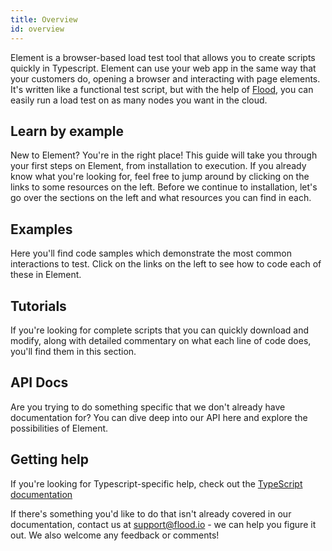 ```yaml
---
title: Overview
id: overview
---
```


Element is a browser-based load test tool that allows you to create scripts quickly in Typescript. Element can use your web app in the same way that your customers do, opening a browser and interacting with page elements. It's written like a functional test script, but with the help of [Flood](https://flood.io), you can easily run a load test on as many nodes you want in the cloud.

## Learn by example

New to Element? You're in the right place! This guide will take you through your first steps on Element, from installation to execution. If you already know what you're looking for, feel free to jump around by clicking on the links to some resources on the left. Before we continue to installation, let's go over the sections on the left and what resources you can find in each.

## Examples

Here you'll find code samples which demonstrate the most common interactions to test. Click on the links on the left to see how to code each of these in Element.

## Tutorials

If you're looking for complete scripts that you can quickly download and modify, along with detailed commentary on what each line of code does, you'll find them in this section.

## API Docs

Are you trying to do something specific that we don't already have documentation for? You can dive deep into our API here and explore the possibilities of Element.

## Getting help

If you're looking for Typescript-specific help, check out the [TypeScript documentation](https://www.typescriptlang.org/docs/home.html)

If there's something you'd like to do that isn't already covered in our documentation, contact us at [support@flood.io](mailto:support@flood.io) - we can help you figure it out. We also welcome any feedback or comments!

